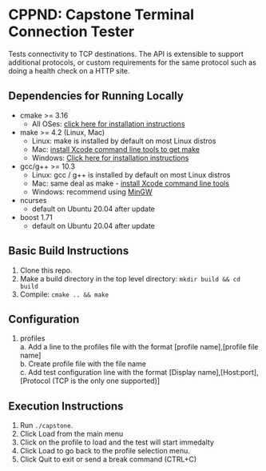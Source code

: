 # CPPND: Capstone Terminal Connection Tester

Tests connectivity to TCP destinations.  The API is extensible to support additional protocols, or custom requirements for the same protocol such as doing a health check on a HTTP site.

## Dependencies for Running Locally
* cmake >= 3.16
  * All OSes: [click here for installation instructions](https://cmake.org/install/)
* make >= 4.2 (Linux, Mac)
  * Linux: make is installed by default on most Linux distros
  * Mac: [install Xcode command line tools to get make](https://developer.apple.com/xcode/features/)
  * Windows: [Click here for installation instructions](http://gnuwin32.sourceforge.net/packages/make.htm)
* gcc/g++ >= 10.3
  * Linux: gcc / g++ is installed by default on most Linux distros
  * Mac: same deal as make - [install Xcode command line tools](https://developer.apple.com/xcode/features/)
  * Windows: recommend using [MinGW](http://www.mingw.org/)
* ncurses
  * default on Ubuntu 20.04 after update
* boost 1.71
  * default on Ubuntu 20.04 after update

## Basic Build Instructions

1. Clone this repo.
2. Make a build directory in the top level directory: `mkdir build && cd build`
3. Compile: `cmake .. && make`

## Configuration

1. profiles  
  a. Add a line to the profiles file with the format [profile name],[profile file name]  
  b. Create profile file with the file name  
  c. Add test configuration line with the format [Display name],[Host:port],[Protocol (TCP is the only one supported)]

## Execution Instructions

1. Run `./capstone`.
2. Click Load from the main menu
3. Click on the profile to load and the test will start immedalty
4. Click Load to go back to the profile selection menu.
5. Click Quit to exit or send a break command (CTRL+C)

